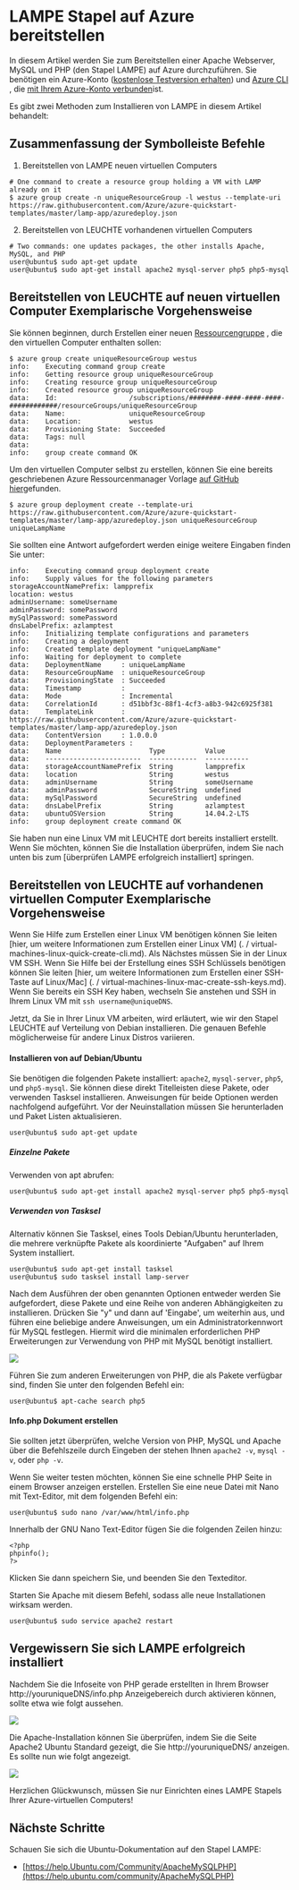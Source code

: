 <properties
    pageTitle="Bereitstellen von LEUCHTE auf einem Linux-Computer | Microsoft Azure"
    description="Erfahren Sie, wie Sie den Stapel LEUCHTE auf einer Linux VM installieren"
    services="virtual-machines-linux"
    documentationCenter="virtual-machines"
    authors="jluk"
    manager="timlt"
    editor=""
    tags="azure-resource-manager"/>

<tags
    ms.service="virtual-machines-linux"
    ms.workload="infrastructure-services"
    ms.tgt_pltfrm="vm-linux"
    ms.devlang="NA"
    ms.topic="article"
    ms.date="06/07/2016"
    ms.author="juluk"/>

# <a name="deploy-lamp-stack-on-azure"></a>LAMPE Stapel auf Azure bereitstellen
In diesem Artikel werden Sie zum Bereitstellen einer Apache Webserver, MySQL und PHP (den Stapel LAMPE) auf Azure durchzuführen. Sie benötigen ein Azure-Konto ([kostenlose Testversion erhalten](https://azure.microsoft.com/pricing/free-trial/)) und [Azure CLI](../xplat-cli-install.md) , die [mit Ihrem Azure-Konto verbunden](../xplat-cli-connect.md)ist.

Es gibt zwei Methoden zum Installieren von LAMPE in diesem Artikel behandelt:

## <a name="quick-command-summary"></a>Zusammenfassung der Symbolleiste Befehle

1) Bereitstellen von LAMPE neuen virtuellen Computers

```
# One command to create a resource group holding a VM with LAMP already on it
$ azure group create -n uniqueResourceGroup -l westus --template-uri https://raw.githubusercontent.com/Azure/azure-quickstart-templates/master/lamp-app/azuredeploy.json
```

2) Bereitstellen von LEUCHTE vorhandenen virtuellen Computers

```
# Two commands: one updates packages, the other installs Apache, MySQL, and PHP
user@ubuntu$ sudo apt-get update
user@ubuntu$ sudo apt-get install apache2 mysql-server php5 php5-mysql
```

## <a name="deploy-lamp-on-new-vm-walkthrough"></a>Bereitstellen von LEUCHTE auf neuen virtuellen Computer Exemplarische Vorgehensweise

Sie können beginnen, durch Erstellen einer neuen [Ressourcengruppe](../azure-resource-manager/resource-group-overview.md) , die den virtuellen Computer enthalten sollen:

    $ azure group create uniqueResourceGroup westus
    info:    Executing command group create
    info:    Getting resource group uniqueResourceGroup
    info:    Creating resource group uniqueResourceGroup
    info:    Created resource group uniqueResourceGroup
    data:    Id:                  /subscriptions/########-####-####-####-############/resourceGroups/uniqueResourceGroup
    data:    Name:                uniqueResourceGroup
    data:    Location:            westus
    data:    Provisioning State:  Succeeded
    data:    Tags: null
    data:
    info:    group create command OK

Um den virtuellen Computer selbst zu erstellen, können Sie eine bereits geschriebenen Azure Ressourcenmanager Vorlage [auf GitHub hier](https://github.com/Azure/azure-quickstart-templates/tree/master/lamp-app)gefunden.

    $ azure group deployment create --template-uri https://raw.githubusercontent.com/Azure/azure-quickstart-templates/master/lamp-app/azuredeploy.json uniqueResourceGroup uniqueLampName

Sie sollten eine Antwort aufgefordert werden einige weitere Eingaben finden Sie unter:

    info:    Executing command group deployment create
    info:    Supply values for the following parameters
    storageAccountNamePrefix: lampprefix
    location: westus
    adminUsername: someUsername
    adminPassword: somePassword
    mySqlPassword: somePassword
    dnsLabelPrefix: azlamptest
    info:    Initializing template configurations and parameters
    info:    Creating a deployment
    info:    Created template deployment "uniqueLampName"
    info:    Waiting for deployment to complete
    data:    DeploymentName     : uniqueLampName
    data:    ResourceGroupName  : uniqueResourceGroup
    data:    ProvisioningState  : Succeeded
    data:    Timestamp          :
    data:    Mode               : Incremental
    data:    CorrelationId      : d51bbf3c-88f1-4cf3-a8b3-942c6925f381
    data:    TemplateLink       : https://raw.githubusercontent.com/Azure/azure-quickstart-templates/master/lamp-app/azuredeploy.json
    data:    ContentVersion     : 1.0.0.0
    data:    DeploymentParameters :
    data:    Name                      Type          Value
    data:    ------------------------  ------------  -----------
    data:    storageAccountNamePrefix  String        lampprefix
    data:    location                  String        westus
    data:    adminUsername             String        someUsername
    data:    adminPassword             SecureString  undefined
    data:    mySqlPassword             SecureString  undefined
    data:    dnsLabelPrefix            String        azlamptest
    data:    ubuntuOSVersion           String        14.04.2-LTS
    info:    group deployment create command OK

Sie haben nun eine Linux VM mit LEUCHTE dort bereits installiert erstellt. Wenn Sie möchten, können Sie die Installation überprüfen, indem Sie nach unten bis zum [überprüfen LAMPE erfolgreich installiert] springen.

## <a name="deploy-lamp-on-existing-vm-walkthrough"></a>Bereitstellen von LEUCHTE auf vorhandenen virtuellen Computer Exemplarische Vorgehensweise

Wenn Sie Hilfe zum Erstellen einer Linux VM benötigen können Sie leiten [hier, um weitere Informationen zum Erstellen einer Linux VM] (. / virtual-machines-linux-quick-create-cli.md). Als Nächstes müssen Sie in der Linux VM SSH. Wenn Sie Hilfe bei der Erstellung eines SSH Schlüssels benötigen können Sie leiten [hier, um weitere Informationen zum Erstellen einer SSH-Taste auf Linux/Mac] (. / virtual-machines-linux-mac-create-ssh-keys.md).
Wenn Sie bereits ein SSH Key haben, wechseln Sie anstehen und SSH in Ihrem Linux VM mit `ssh username@uniqueDNS`.

Jetzt, da Sie in Ihrer Linux VM arbeiten, wird erläutert, wie wir den Stapel LEUCHTE auf Verteilung von Debian installieren. Die genauen Befehle möglicherweise für andere Linux Distros variieren.

#### <a name="installing-on-debianubuntu"></a>Installieren von auf Debian/Ubuntu

Sie benötigen die folgenden Pakete installiert: `apache2`, `mysql-server`, `php5`, und `php5-mysql`. Sie können diese direkt Titelleisten diese Pakete, oder verwenden Tasksel installieren. Anweisungen für beide Optionen werden nachfolgend aufgeführt.
Vor der Neuinstallation müssen Sie herunterladen und Paket Listen aktualisieren.

    user@ubuntu$ sudo apt-get update
    
##### <a name="individual-packages"></a>Einzelne Pakete
Verwenden von apt abrufen:

    user@ubuntu$ sudo apt-get install apache2 mysql-server php5 php5-mysql

##### <a name="using-tasksel"></a>Verwenden von Tasksel
Alternativ können Sie Tasksel, eines Tools Debian/Ubuntu herunterladen, die mehrere verknüpfte Pakete als koordinierte "Aufgaben" auf Ihrem System installiert.

    user@ubuntu$ sudo apt-get install tasksel
    user@ubuntu$ sudo tasksel install lamp-server

Nach dem Ausführen der oben genannten Optionen entweder werden Sie aufgefordert, diese Pakete und eine Reihe von anderen Abhängigkeiten zu installieren. Drücken Sie "y" und dann auf 'Eingabe', um weiterhin aus, und führen eine beliebige andere Anweisungen, um ein Administratorkennwort für MySQL festlegen. Hiermit wird die minimalen erforderlichen PHP Erweiterungen zur Verwendung von PHP mit MySQL benötigt installiert. 

![][1]

Führen Sie zum anderen Erweiterungen von PHP, die als Pakete verfügbar sind, finden Sie unter den folgenden Befehl ein:

    user@ubuntu$ apt-cache search php5


#### <a name="create-infophp-document"></a>Info.php Dokument erstellen

Sie sollten jetzt überprüfen, welche Version von PHP, MySQL und Apache über die Befehlszeile durch Eingeben der stehen Ihnen `apache2 -v`, `mysql -v`, oder `php -v`.

Wenn Sie weiter testen möchten, können Sie eine schnelle PHP Seite in einem Browser anzeigen erstellen. Erstellen Sie eine neue Datei mit Nano mit Text-Editor, mit dem folgenden Befehl ein:

    user@ubuntu$ sudo nano /var/www/html/info.php

Innerhalb der GNU Nano Text-Editor fügen Sie die folgenden Zeilen hinzu:

    <?php
    phpinfo();
    ?>

Klicken Sie dann speichern Sie, und beenden Sie den Texteditor.

Starten Sie Apache mit diesem Befehl, sodass alle neue Installationen wirksam werden.

    user@ubuntu$ sudo service apache2 restart

## <a name="verify-lamp-successfully-installed"></a>Vergewissern Sie sich LAMPE erfolgreich installiert

Nachdem Sie die Infoseite von PHP gerade erstellten in Ihrem Browser http://youruniqueDNS/info.php Anzeigebereich durch aktivieren können, sollte etwa wie folgt aussehen.

![][2]

Die Apache-Installation können Sie überprüfen, indem Sie die Seite Apache2 Ubuntu Standard gezeigt, die Sie http://youruniqueDNS/ anzeigen. Es sollte nun wie folgt angezeigt.

![][3]

Herzlichen Glückwunsch, müssen Sie nur Einrichten eines LAMPE Stapels Ihrer Azure-virtuellen Computers!

## <a name="next-steps"></a>Nächste Schritte

Schauen Sie sich die Ubuntu-Dokumentation auf den Stapel LAMPE:

- [https://help.Ubuntu.com/Community/ApacheMySQLPHP](https://help.ubuntu.com/community/ApacheMySQLPHP)

[1]: ./media/virtual-machines-linux-deploy-lamp-stack/configmysqlpassword-small.png
[2]: ./media/virtual-machines-linux-deploy-lamp-stack/phpsuccesspage.png
[3]: ./media/virtual-machines-linux-deploy-lamp-stack/apachesuccesspage.png
